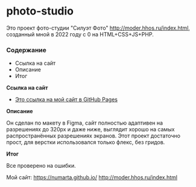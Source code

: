 # photo-studio

Это проект фото-студии "Силуэт Фото" http://moder.hhos.ru/index.html, созданный мной в 2022 году с 0 на HTML+CSS+JS+PHP.

### Содержание
* Ссылка на сайт
* Описание
* Итог

**Ссылка на сайт**

* [Это ссылка на мой сайт в GitHub Pages](https://numarta.github.io/)

**Описание**

Он сделан по макету в Figma, сайт полностью адаптивен на разрешениях до 320px и даже ниже, выглядит хорошо на самых распространённых разрешениях экранов.
Этот проект достаточно прост, для верстки использовался только флекс, без гридов.

**Итог**

Все проверено на ошибки.

Мой сайт:
https://numarta.github.io/
http://moder.hhos.ru/index.html